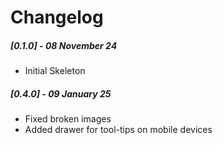 # Changelog

##### [0.1.0] - 08 November 24

- Initial Skeleton

##### [0.4.0] - 09 January 25

- Fixed broken images
- Added drawer for tool-tips on mobile devices
